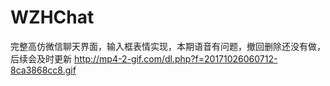 # WZHChat
完整高仿微信聊天界面，输入框表情实现，本期语音有问题，撤回删除还没有做，后续会及时更新
http://mp4-2-gif.com/dl.php?f=20171026060712-8ca3868cc8.gif

